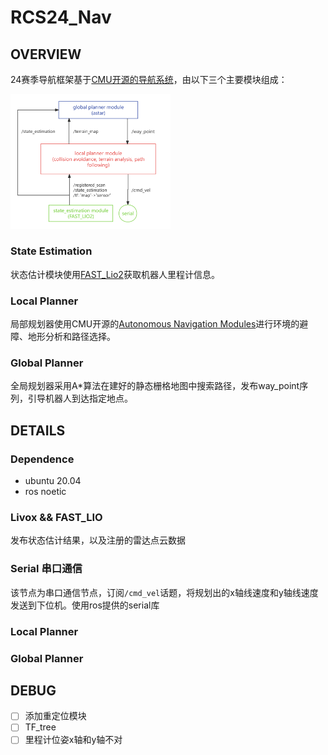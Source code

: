 # RCS24_Nav

## OVERVIEW

24赛季导航框架基于[CMU开源的导航系统](https://www.cmu-exploration.com/)，由以下三个主要模块组成：

<img src="img/框架图.png" style="zoom:25%;" />

### State Estimation

状态估计模块使用[FAST_Lio2](https://github.com/hku-mars/FAST_LIO)获取机器人里程计信息。

### Local Planner

局部规划器使用CMU开源的[Autonomous Navigation Modules](https://github.com/HongbiaoZ/autonomous_exploration_development_environment)进行环境的避障、地形分析和路径选择。

### Global Planner

全局规划器采用A*算法在建好的静态栅格地图中搜索路径，发布way_point序列，引导机器人到达指定地点。

## DETAILS

### Dependence

- ubuntu 20.04
- ros noetic

### Livox && FAST_LIO

发布状态估计结果，以及注册的雷达点云数据

### Serial 串口通信

该节点为串口通信节点，订阅`/cmd_vel`话题，将规划出的x轴线速度和y轴线速度发送到下位机。使用ros提供的serial库

### Local Planner

### Global Planner

## DEBUG

- [ ] 添加重定位模块
- [ ] TF_tree
- [ ] 里程计位姿x轴和y轴不对
